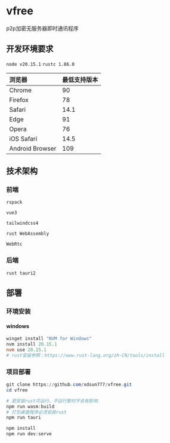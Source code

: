 # vfree

p2p加密无服务器即时通讯程序

## 开发环境要求

`node v20.15.1`
`rustc 1.86.0`

| 浏览器          | 最低支持版本 |
| :-------------- | :----------- |
| Chrome          | 90           |
| Firefox         | 78           |
| Safari          | 14.1         |
| Edge            | 91           |
| Opera           | 76           |
| iOS Safari      | 14.5         |
| Android Browser | 109          |

## 技术架构

### 前端

`rspack`

`vue3`

`tailwindcss4`

`rust WebAssembly`

`WebRtc`

### 后端

`rust tauri2`

## 部署

### 环境安装

#### windows

```powershell
winget install "NVM for Windows"
nvm install 20.15.1
nvm use 20.15.1
# rust安装参照：https://www.rust-lang.org/zh-CN/tools/install
```

### 项目部署

```powershell
git clone https://github.com/xdsun777/vfree.git
cd vfree

# 若安装rust可运行，不运行暂时不会有影响
npm run wasm:build
# 打包桌面程序必须安装rust
npm run tauri

npm install
npm run dev:serve
```
